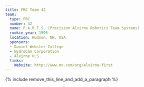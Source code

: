 ```yaml
---
title: FRC Team 42
team:
  type: FRC
  number: 42
  name: P.A.R.T.S. (Precision Alvirne Robotics Team Systems)
  rookie_year: 1995
  location: Hudson, NH, USA
  sponsors:
  - Daniel Webster College
  - HydroCam Corporation
  - Alvirne H.S.
  links:
    Website: http://www.mv.com/org/alvirne-first
---
```


{% include remove_this_line_and_add_a_paragraph %}